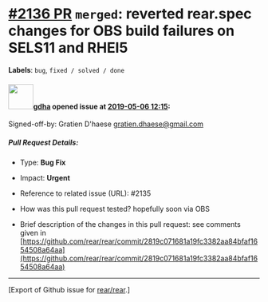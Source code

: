 [\#2136 PR](https://github.com/rear/rear/pull/2136) `merged`: reverted rear.spec changes for OBS build failures on SELS11 and RHEl5
===================================================================================================================================

**Labels**: `bug`, `fixed / solved / done`

#### <img src="https://avatars.githubusercontent.com/u/888633?u=cdaeb31efcc0048d3619651aa18dd4b76e636b21&v=4" width="50">[gdha](https://github.com/gdha) opened issue at [2019-05-06 12:15](https://github.com/rear/rear/pull/2136):

Signed-off-by: Gratien D'haese <gratien.dhaese@gmail.com>

##### Pull Request Details:

-   Type: **Bug Fix**

-   Impact: **Urgent**

-   Reference to related issue (URL): \#2135

-   How was this pull request tested? hopefully soon via OBS

-   Brief description of the changes in this pull request: see comments
    given in
    [https://github.com/rear/rear/commit/2819c071681a19fc3382aa84bfaf1654508a64aa](https://github.com/rear/rear/commit/2819c071681a19fc3382aa84bfaf1654508a64aa)

------------------------------------------------------------------------

\[Export of Github issue for
[rear/rear](https://github.com/rear/rear).\]
